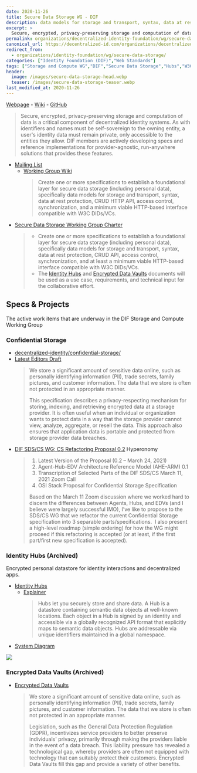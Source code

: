```yaml
---
date: 2020-11-26
title: Secure Data Storage WG - DIF 
description: data models for storage and transport, syntax, data at rest protection, CRUD API, access control, synchronization, and at least a minimum viable HTTP-based interface compatible with W3C DIDs/VCs.
excerpt: >
  Secure, encrypted, privacy-preserving storage and computation of data is a critical component of decentralized identity systems. As with identifiers and names must be self-sovereign to the owning entity, a user's identity data must remain private, only accessible to the entities they allow. DIF members are actively developing specs and reference implementations for provider-agnostic, run-anywhere solutions that provides these features.
permalink: organizations/decentralized-identity-foundation/wg/secure-data-storage/
canonical_url: https://decentralized-id.com/organizations/decentralized-identity-foundation/wg/secure-data-storage/
redirect_from: 
  - organizations/identity-foundation/wg/secure-data-storage/
categories: ["Identity Foundation (DIF)","Web Standards"]
tags: ["Storage and Compute WG","DIF","Secure Data Storage","Hubs","W3C","Encrypted Data Vaults"]
header:
  image: /images/secure-data-storage-head.webp
  teaser: /images/secure-data-storage-teaser.webp
last_modified_at: 2020-11-26
---
```


[Webpage](https://identity.foundation/working-groups/storage-compute.html) - [Wiki](https://dif.groups.io/g/sds-wg/wiki) - [GitHub](https://github.com/decentralized-identity/confidential-storage/)

> Secure, encrypted, privacy-preserving storage and computation of data is a critical component of decentralized identity systems. As with identifiers and names must be self-sovereign to the owning entity, a user's identity data must remain private, only accessible to the entities they allow. DIF members are actively developing specs and reference implementations for provider-agnostic, run-anywhere solutions that provides these features.

- [Mailing List](https://dif.groups.io/g/sds-wg/wiki/home)
  - [Working Group Wiki](https://lists.identity.foundation/g/sds-wg/wiki)
    > Create one or more specifications to establish a foundational layer for secure data storage (including personal data), specifically data models for storage and transport, syntax, data at rest protection, CRUD HTTP API, access control, synchronization, and a minimum viable HTTP-based interface compatible with W3C DIDs/VCs.
- [Secure Data Storage Working Group Charter](https://drive.google.com/file/d/1vf2CsD9QZstzrd6CJ4WFVHw0WKwwNLHf/view)
  > - Create one or more specifications to establish a foundational layer for secure data storage (including personal data), specifically data models for storage and transport, syntax, data at rest protection, CRUD API, access control, synchronization, and at least a minimum viable HTTP-based interface compatible with W3C DIDs/VCs.
  > - The [Identity Hubs](https://github.com/decentralized-identity/identity-hub/blob/master/explainer.md) and [Encrypted Data Vaults](https://digitalbazaar.github.io/encrypted-data-vaults/) documents will be used as a use case, requirements, and technical input for the collaborative effort.

## Specs & Projects

The active work items that are underway in the DIF Storage and Compute Working Group

### Confidential Storage

- [decentralized-identity/confidential-storage/](https://github.com/decentralized-identity/confidential-storage/)
- [Latest Editors Draft](https://identity.foundation/confidential-storage/)
  > We store a significant amount of sensitive data online, such as personally identifying information (PII), trade secrets, family pictures, and customer information. The data that we store is often not protected in an appropriate manner.
  > 
  > This specification describes a privacy-respecting mechanism for storing, indexing, and retrieving encrypted data at a storage provider. It is often useful when an individual or organization wants to protect data in a way that the storage provider cannot view, analyze, aggregate, or resell the data. This approach also ensures that application data is portable and protected from storage provider data breaches.
* [DIF SDS/CS WG: CS Refactoring Proposal 0.2](https://hyperonomy.com/2021/03/28/cs-refactoring-proposal/) Hyperonomy
  > 1. Latest Version of the Proposal (0.2 – March 24, 2021)
  > 2. Agent-Hub-EDV Architecture Reference Model (AHE-ARM) 0.1
  > 3. Transcription of Selected Parts of the DIF SDS/CS March 11, 2021 Zoom Call
  > 4. OSI Stack Proposal for Confidential Storage Specification
  > 
  > Based on the March 11 Zoom discussion where we worked hard to discern the differences between Agents, Hubs, and EDVs (and I believe were largely successful IMO), I’ve like to propose to the SDS/CS WG that we refactor the current Confidential Storage specification into 3 separable parts/specifications.  I also present a high-level roadmap (simple ordering) for how the WG might proceed if this refactoring is accepted (or at least, if the first part/first new specification is accepted).

### Identity Hubs (Archived)

Encrypted personal datastore for identity interactions and decentralized apps.

* [Identity Hubs](https://github.com/decentralized-identity/identity-hub/)
  * [Explainer](https://github.com/decentralized-identity/identity-hub/blob/master/explainer.md)  
    > Hubs let you securely store and share data. A Hub is a datastore containing semantic data objects at well-known locations. Each object in a Hub is signed by an identity and accessible via a globally recognized API format that explicitly maps to semantic data objects. Hubs are addressable via unique identifiers maintained in a global namespace.     
* [System Diagram](https://raw.githubusercontent.com/decentralized-identity/hubs/master/diagrams/full-system.png)

[![](https://raw.githubusercontent.com/decentralized-identity/hubs/master/diagrams/full-system.png)](https://raw.githubusercontent.com/decentralized-identity/hubs/master/diagrams/full-system.png)

### Encrypted Data Vaults (Archived)

* [Encrypted Data Vaults](https://digitalbazaar.github.io/encrypted-data-vaults/)
  > We store a significant amount of sensitive data online, such as personally identifying information (PII), trade secrets, family pictures, and customer information. The data that we store is often not protected in an appropriate manner.
  > 
  > Legislation, such as the General Data Protection Regulation (GDPR), incentivizes service providers to better preserve individuals' privacy, primarily through making the providers liable in the event of a data breach. This liability pressure has revealed a technological gap, whereby providers are often not equipped with technology that can suitably protect their customers. Encrypted Data Vaults fill this gap and provide a variety of other benefits.
